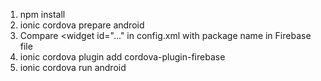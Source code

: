 1. npm install
2. ionic cordova prepare android
3. Compare <widget id="..." in config.xml with package name in Firebase file
3. ionic cordova plugin add cordova-plugin-firebase
5. ionic cordova run android